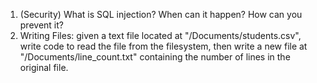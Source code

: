 1. (Security) What is SQL injection? When can it happen? How can you prevent it?
1. Writing Files: given a text file located at "/Documents/students.csv", write code to read the file from the filesystem, then write a new file at "/Documents/line_count.txt" containing the number of lines in the original file.
